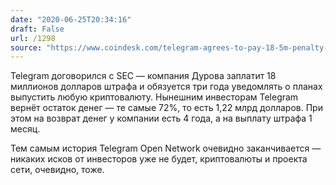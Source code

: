 ```yaml
---
date: "2020-06-25T20:34:16"
draft: False
url: /1298
source: "https://www.coindesk.com/telegram-agrees-to-pay-18-5m-penalty-in-sec-settlement-over-failed-ton-offering"
---
```


Telegram договорился с SEC — компания Дурова заплатит 18 миллионов долларов штрафа и обязуется три года уведомлять о планах выпустить любую криптовалюту. Нынешним инвесторам Telegram вернёт остаток денег — те самые 72%, то есть 1,22 млрд долларов. При этом на возврат денег у компании есть 4 года, а на выплату штрафа 1 месяц.

Тем самым история Telegram Open Network очевидно заканчивается — никаких исков от инвесторов уже не будет, криптовалюты и проекта сети, очевидно, тоже.
